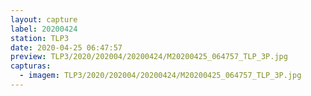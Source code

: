 ```yaml
---
layout: capture
label: 20200424
station: TLP3
date: 2020-04-25 06:47:57
preview: TLP3/2020/202004/20200424/M20200425_064757_TLP_3P.jpg
capturas:
  - imagem: TLP3/2020/202004/20200424/M20200425_064757_TLP_3P.jpg
---
```


